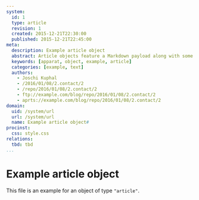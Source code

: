 ```yaml
---
system:
  id: 1
  type: article
  revision: 1
  created: 2015-12-21T22:30:00
  published: 2015-12-21T22:45:00
meta:
  description: Example article object
  abstract: Article objects feature a Markdown payload along with some custom properties
  keywords: [apparat, object, example, article]
  categories: [example, text]
  authors:
    - Joschi Kuphal
    - /2016/01/08/2.contact/2
    - /repo/2016/01/08/2.contact/2
    - ftp://example.com/blog/repo/2016/01/08/2.contact/2
    - aprts://example.com/blog/repo/2016/01/08/2.contact/2
domain:
  uid: /system/url
  url: /system/url
  name: Example article object#
procinst:
  css: style.css
relations:
  tbd: tbd
...
```

# Example article object

This file is an example for an object of type `"article"`.
